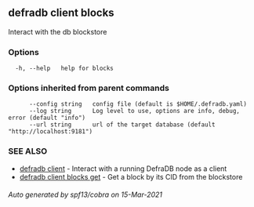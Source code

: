 ## defradb client blocks

Interact with the db blockstore

### Options

```
  -h, --help   help for blocks
```

### Options inherited from parent commands

```
      --config string   config file (default is $HOME/.defradb.yaml)
      --log string      Log level to use, options are info, debug, error (default "info")
      --url string      url of the target database (default "http://localhost:9181")
```

### SEE ALSO

* [defradb client](defradb_client.md)	 - Interact with a running DefraDB node as a client
* [defradb client blocks get](defradb_client_blocks_get.md)	 - Get a block by its CID from the blockstore

###### Auto generated by spf13/cobra on 15-Mar-2021

